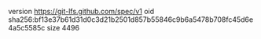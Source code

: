 version https://git-lfs.github.com/spec/v1
oid sha256:bf13e37b61d31d0c3d21b2501d857b55846c9b6a5478b708fc45d6e4a5c5585c
size 4496
